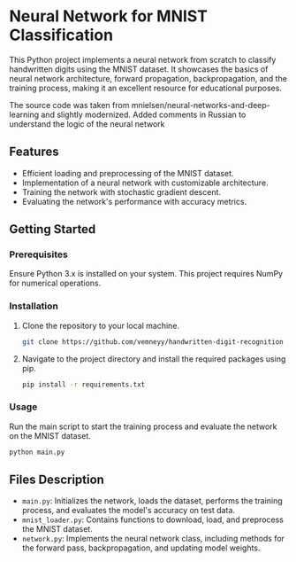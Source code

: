 # Neural Network for MNIST Classification

This Python project implements a neural network from scratch to classify handwritten digits using the MNIST dataset. It showcases the basics of neural network architecture, forward propagation, backpropagation, and the training process, making it an excellent resource for educational purposes.

The source code was taken from mnielsen/neural-networks-and-deep-learning and slightly modernized. Added comments in Russian to understand the logic of the neural network
## Features

- Efficient loading and preprocessing of the MNIST dataset.
- Implementation of a neural network with customizable architecture.
- Training the network with stochastic gradient descent.
- Evaluating the network's performance with accuracy metrics.

## Getting Started

### Prerequisites

Ensure Python 3.x is installed on your system. This project requires NumPy for numerical operations.

### Installation

1. Clone the repository to your local machine.

    ```bash
    git clone https://github.com/vemneyy/handwritten-digit-recognition
    ```

2. Navigate to the project directory and install the required packages using pip.

    ```bash
    pip install -r requirements.txt
    ```

### Usage

Run the main script to start the training process and evaluate the network on the MNIST dataset.

```bash
python main.py
```

## Files Description

- `main.py`: Initializes the network, loads the dataset, performs the training process, and evaluates the model's accuracy on test data.
- `mnist_loader.py`: Contains functions to download, load, and preprocess the MNIST dataset.
- `network.py`: Implements the neural network class, including methods for the forward pass, backpropagation, and updating model weights.